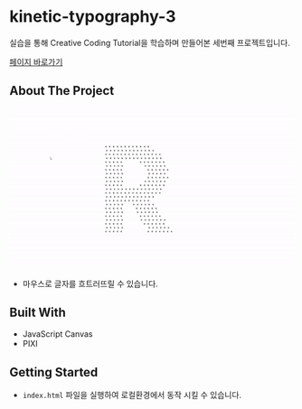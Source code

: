 # kinetic-typography-3

실습을 통해 Creative Coding Tutorial을 학습하며 만들어본 세번째 프로젝트입니다.

[페이지 바로가기](https://mooyeon-choi.github.io/kinetic-typography-3/)

## About The Project

[![Example](./images/kinetic-typography-3-example.gif)](https://mooyeon-choi.github.io/kinetic-typography-3/)

* 마우스로 글자를 흐트러뜨릴 수 있습니다.

## Built With

* JavaScript Canvas
* PIXI

## Getting Started

* `index.html` 파일을 실행하여 로컬환경에서 동작 시킬 수 있습니다.